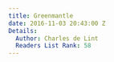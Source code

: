 ```yaml
---
title: Greenmantle
date: 2016-11-03 20:43:00 Z
Details:
  Author: Charles de Lint
  Readers List Rank: 58
---
```


